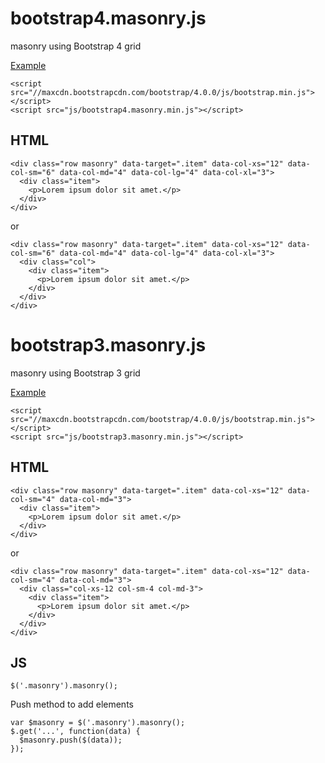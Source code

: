 # bootstrap4.masonry.js
masonry using Bootstrap 4 grid

[Example](http://htmlpreview.github.io/?https://github.com/gustavoconci/bootstrap.masonry.js/blob/master/bootstrap4.html)

```
<script src="//maxcdn.bootstrapcdn.com/bootstrap/4.0.0/js/bootstrap.min.js"></script>
<script src="js/bootstrap4.masonry.min.js"></script>
```

## HTML
```
<div class="row masonry" data-target=".item" data-col-xs="12" data-col-sm="6" data-col-md="4" data-col-lg="4" data-col-xl="3">
  <div class="item">
    <p>Lorem ipsum dolor sit amet.</p>
  </div>
</div>
```
or
```
<div class="row masonry" data-target=".item" data-col-xs="12" data-col-sm="6" data-col-md="4" data-col-lg="4" data-col-xl="3">
  <div class="col">
    <div class="item">
      <p>Lorem ipsum dolor sit amet.</p>
    </div>
  </div>
</div>
```

# bootstrap3.masonry.js
masonry using Bootstrap 3 grid

[Example](http://htmlpreview.github.io/?https://github.com/gustavoconci/bootstrap.masonry.js/blob/master/bootstrap3.html)

```
<script src="//maxcdn.bootstrapcdn.com/bootstrap/4.0.0/js/bootstrap.min.js"></script>
<script src="js/bootstrap3.masonry.min.js"></script>
```

## HTML
```
<div class="row masonry" data-target=".item" data-col-xs="12" data-col-sm="4" data-col-md="3">
  <div class="item">
    <p>Lorem ipsum dolor sit amet.</p>
  </div>
</div>
```
or
```
<div class="row masonry" data-target=".item" data-col-xs="12" data-col-sm="4" data-col-md="3">
  <div class="col-xs-12 col-sm-4 col-md-3">
    <div class="item">
      <p>Lorem ipsum dolor sit amet.</p>
    </div>
  </div>
</div>
```

## JS
```
$('.masonry').masonry();
```

Push method to add elements
```
var $masonry = $('.masonry').masonry();
$.get('...', function(data) {
  $masonry.push($(data));
});
```
